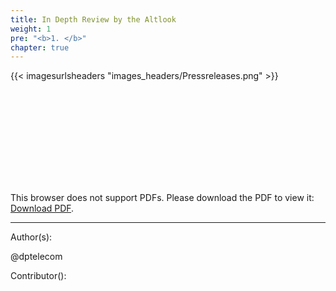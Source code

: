 ```yaml
---
title: In Depth Review by the Altlook
weight: 1
pre: "<b>1. </b>"
chapter: true
---
```


{{< imagesurlsheaders "images_headers/Pressreleases.png"  >}}

<object data="https://loved-eel.cdn.pirl.live/ipns/QmVKFJs81erni4KV6Hzt2xVwGtC2P1WtE9A4MxNThFVFVh/images/cloud/PIRL_-_In_Depth_Review.pdf" type="application/pdf" width="1400px" height="1400px">
    <embed src="https://loved-eel.cdn.pirl.live/ipns/QmVKFJs81erni4KV6Hzt2xVwGtC2P1WtE9A4MxNThFVFVh/images/cloud/PIRL_-_In_Depth_Review.pdf">
        <p>This browser does not support PDFs. Please download the PDF to view it: <a href="cloud/PIRL_-_In_Depth_Review.pdf">Download PDF</a>.</p>
    </embed>
</object>

---
Author(s):  

@dptelecom

Contributor():
